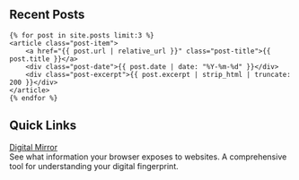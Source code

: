 <section class="posts-section">
    <h2>Recent Posts</h2>

    {% for post in site.posts limit:3 %}
    <article class="post-item">
        <a href="{{ post.url | relative_url }}" class="post-title">{{ post.title }}</a>
        <div class="post-date">{{ post.date | date: "%Y-%m-%d" }}</div>
        <div class="post-excerpt">{{ post.excerpt | strip_html | truncate: 200 }}</div>
    </article>
    {% endfor %}
</section>

<section class="posts-section">
    <h2>Quick Links</h2>
    <article class="post-item">
        <a href="/saltlick/digital-mirror/" class="post-title">Digital Mirror</a>
        <div class="post-excerpt">See what information your browser exposes to websites. A comprehensive tool for understanding your digital fingerprint.</div>
    </article>
</section>
